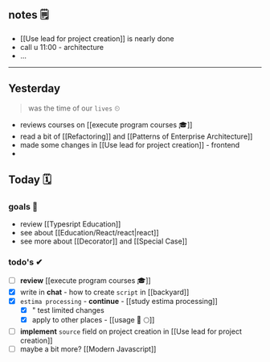 ## notes 🗒
- [[Use lead for project creation]] is nearly done
- call u 11:00 - architecture
- ...

---
## Yesterday
> was the time of our `lives` ⏲

- reviews courses on [[execute program courses 🎓]]
- read a bit of [[Refactoring]] and [[Patterns of Enterprise Architecture]] 
- made some changes in [[Use lead for project creation]] - frontend
- 

## Today 🗓

### goals 🏴
- review [[Typesript Education]]
- see about [[Education/React/react|react]]
- see more about [[Decorator]] and [[Special Case]]

### todo's ✔
- [ ] **review** [[execute program courses 🎓]]
- [x] write in **chat** - how to create `script` in [[backyard]]
- [x] `estima processing` - **continue** - [[study estima processing]]
	- [x] " test limited changes
	- [x] apply to other places - [[usage 🍏 🌕]]
- [ ] **implement** `source` field on project creation in [[Use lead for project creation]]
- [ ] maybe a bit more? [[Modern Javascript]]
